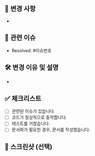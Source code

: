 ## 📌 변경 사항
<!-- 변경된 내용을 간략하게 설명해주세요. -->

- 

## 🔗 관련 이슈
<!-- 관련된 이슈 번호를 적어주세요. -->
- Resolved: #이슈번호

## 🛠️ 변경 이유 및 설명
<!-- 해당 변경 사항이 필요한 이유와 설명을 적어주세요. -->

- 

## ✅ 체크리스트
<!-- 아래 사항을 확인하고 체크해주세요. -->
- [ ] 관련된 이슈가 있습니다.
- [ ] 코드가 정상적으로 동작합니다.
- [ ] 테스트를 거쳤습니다.
- [ ] 문서화가 필요한 경우, 문서를 작성했습니다.

## 📸 스크린샷 (선택)
<!-- UI 변경이 있는 경우 스크린샷을 첨부해주세요. -->
